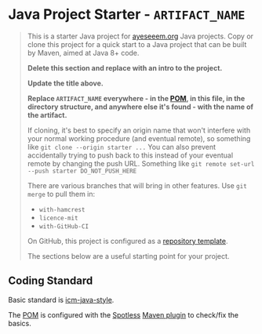 Java Project Starter - `ARTIFACT_NAME`
======================================

> This is a starter Java project for [ayeseeem.org](https://www.ayeseeem.org)
> Java projects.
> Copy or clone this project for a quick start to a Java project that can be
> built by Maven, aimed at Java 8+ code.
>
> **Delete this section and replace with an intro to the project.**
>
> **Update the title above.**
>
> **Replace `ARTIFACT_NAME` everywhere - in the [POM](pom.xml), in this file,
> in the directory structure, and anywhere else it's found - with the name
> of the artifact.**
>
> If cloning, it's best to specify an origin name that won't interfere with
> your normal working procedure (and eventual remote), so something like
> `git clone --origin starter ...`
> You can also prevent accidentally trying to push back to this instead
> of your eventual remote by changing the push URL. Something like
> `git remote set-url --push starter DO_NOT_PUSH_HERE`
>
> There are various branches that will bring in other features. Use
> `git merge` to pull them in:
>
> - `with-hamcrest`
> - `licence-mit`
> - `with-GitHub-CI`
>
> On GitHub, this project is configured as a
> [repository template](https://docs.github.com/en/repositories/creating-and-managing-repositories/creating-a-repository-from-a-template).
>
> The sections below are a useful starting point for your project.


Coding Standard
---------------

Basic standard is [icm-java-style](https://github.com/ayeseeem/icm-java-style/).

The [POM](pom.xml) is configured with the
[Spotless](https://github.com/diffplug/spotless)
[Maven plugin](https://github.com/diffplug/spotless/tree/main/plugin-maven)
to check/fix the basics.

